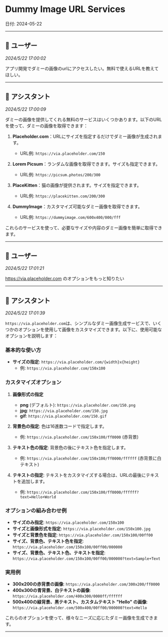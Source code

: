 # Dummy Image URL Services

日付: 2024-05-22

---

## 👤 ユーザー
*2024/5/22 17:00:02*

アプリ開発でダミーの画像のurlにアクセスしたい。無料で使えるURLを教えてほしい。

---

## 🤖 アシスタント
*2024/5/22 17:00:09*

ダミーの画像を提供してくれる無料のサービスはいくつかあります。以下のURLを使って、ダミーの画像を取得できます：

1. **Placeholder.com**：URLにサイズを指定するだけでダミー画像が生成されます。
   - URL例: `https://via.placeholder.com/150`

2. **Lorem Picsum**：ランダムな画像を取得できます。サイズも指定できます。
   - URL例: `https://picsum.photos/200/300`

3. **PlaceKitten**：猫の画像が提供されます。サイズを指定できます。
   - URL例: `https://placekitten.com/200/300`

4. **DummyImage**：カスタマイズ可能なダミー画像を取得できます。
   - URL例: `https://dummyimage.com/600x400/000/fff`

これらのサービスを使って、必要なサイズや内容のダミー画像を簡単に取得できます。

---

## 👤 ユーザー
*2024/5/22 17:01:21*

https://via.placeholder.com のオプションをもっと知りたい

---

## 🤖 アシスタント
*2024/5/22 17:01:39*

`https://via.placeholder.com`は、シンプルなダミー画像生成サービスで、いくつかのオプションを使用して画像をカスタマイズできます。以下に、使用可能なオプションを説明します：

### 基本的な使い方

- **サイズの指定**: `https://via.placeholder.com/{width}x{height}`
  - 例: `https://via.placeholder.com/150x100`

### カスタマイズオプション

1. **画像形式の指定**
   - **png** (デフォルト): `https://via.placeholder.com/150.png`
   - **jpg**: `https://via.placeholder.com/150.jpg`
   - **gif**: `https://via.placeholder.com/150.gif`

2. **背景色の指定**: 色は16進数コードで指定します。
   - 例: `https://via.placeholder.com/150x100/ff0000` (赤背景)

3. **テキスト色の指定**: 背景色の後にテキスト色を指定します。
   - 例: `https://via.placeholder.com/150x100/ff0000/ffffff` (赤背景に白テキスト)

4. **テキストの指定**: テキストをカスタマイズする場合は、URLの最後にテキストを追加します。
   - 例: `https://via.placeholder.com/150x100/ff0000/ffffff?text=Hello+World`

### オプションの組み合わせ例

- **サイズのみ指定**: `https://via.placeholder.com/150x100`
- **サイズと画像形式を指定**: `https://via.placeholder.com/150x100.jpg`
- **サイズと背景色を指定**: `https://via.placeholder.com/150x100/00ff00`
- **サイズ、背景色、テキスト色を指定**: `https://via.placeholder.com/150x100/00ff00/000000`
- **サイズ、背景色、テキスト色、テキストを指定**: `https://via.placeholder.com/150x100/00ff00/000000?text=Sample+Text`

### 実用例

- **300x200の赤背景の画像**: `https://via.placeholder.com/300x200/ff0000`
- **400x300の青背景、白テキストの画像**: `https://via.placeholder.com/400x300/0000ff/ffffff`
- **500x400の緑背景、黒テキスト、カスタムテキスト "Hello" の画像**: `https://via.placeholder.com/500x400/00ff00/000000?text=Hello`

これらのオプションを使って、様々なニーズに応じたダミー画像を生成できます。

---
